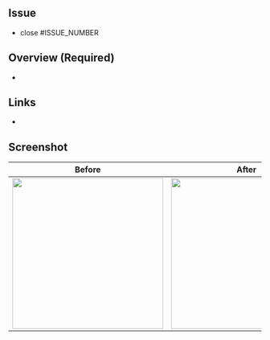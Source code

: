 ## Issue
- close #ISSUE_NUMBER

## Overview (Required)
- 

## Links
- 

## Screenshot
Before | After
:--: | :--:
<img src="" width="300" /> | <img src="" width="300" />
